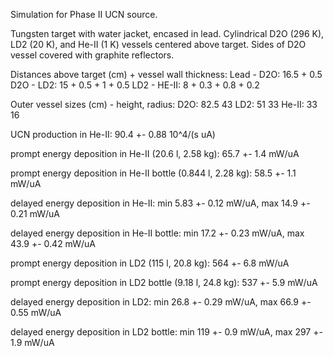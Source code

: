 Simulation for Phase II UCN source.

Tungsten target with water jacket, encased in lead.
Cylindrical D2O (296 K), LD2 (20 K), and He-II (1 K) vessels centered above target.
Sides of D2O vessel covered with graphite reflectors.

Distances above target (cm) + vessel wall thickness:
Lead - D2O: 16.5 + 0.5
D2O - LD2: 15 + 0.5 + 1 + 0.5
LD2 - HE-II: 8 + 0.3 + 0.8 + 0.2

Outer vessel sizes (cm) - height, radius:
D2O: 82.5 43
LD2: 51 33
He-II: 33 16

UCN production in He-II:
90.4 +- 0.88 10^4/(s uA)

prompt energy deposition in He-II (20.6 l, 2.58 kg):
65.7 +- 1.4 mW/uA

prompt energy deposition in He-II bottle (0.844 l, 2.28 kg):
58.5 +- 1.1 mW/uA

delayed energy deposition in He-II:
min 5.83 +- 0.12 mW/uA, max 14.9 +- 0.21 mW/uA

delayed energy deposition in He-II bottle:
min 17.2 +- 0.23 mW/uA, max 43.9 +- 0.42 mW/uA

prompt energy deposition in LD2 (115 l, 20.8 kg):
564 +- 6.8 mW/uA

prompt energy deposition in LD2 bottle (9.18 l, 24.8 kg):
537 +- 5.9 mW/uA

delayed energy deposition in LD2:
min 26.8 +- 0.29 mW/uA, max 66.9 +- 0.55 mW/uA

delayed energy deposition in LD2 bottle:
min 119 +- 0.9 mW/uA, max 297 +- 1.9 mW/uA

